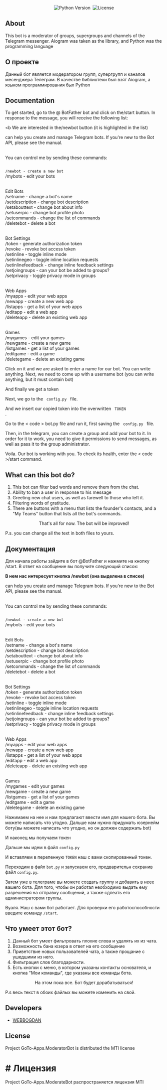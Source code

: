 

<p align="center">
   <img src="https://img.shields.io/badge/Pythov-v3.10-blue" alt="Python Version">
   <img src="https://img.shields.io/badge/Version-v1.0(Alpha)-red" alt="">
   <img src="https://img.shields.io/badge/License-MTI-green" alt="License">
</p>

## About


This bot is a moderator of groups, supergroups and channels of the Telegram messenger. Aiogram was taken as the library, and Python was the programming language

## О проекте

Данный бот является модератором групп, супергрупп и каналов месенджера Телеграм. В качестве библиотеки был взят Aiogram, а языком программирования был Python

## Documentation

To get started, go to the @ BotFather bot and click on the/start button. In response to the message, you will receive the following list:

<b  We are interested in the/newbot button (it is highlighted in the list) </b>

can help you create and manage Telegram bots. If you're new to the Bot API, please see the manual.

<br>You can control me by sending these commands:

<code><br>/newbot - create a new bot</code>
<br>/mybots - edit your bots

<br>Edit Bots
<br>/setname - change a bot's name
<br>/setdescription - change bot description
<br>/setabouttext - change bot about info
<br>/setuserpic - change bot profile photo
<br>/setcommands - change the list of commands
<br>/deletebot - delete a bot

<br>Bot Settings
<br>/token - generate authorization token
<br>/revoke - revoke bot access token
<br>/setinline - toggle inline mode
<br>/setinlinegeo - toggle inline location requests
<br>/setinlinefeedback - change inline feedback settings
<br>/setjoingroups - can your bot be added to groups?
<br>/setprivacy - toggle privacy mode in groups

<br>Web Apps
<br>/myapps - edit your web apps
<br>/newapp - create a new web app
<br>/listapps - get a list of your web apps
<br>/editapp - edit a web app
<br>/deleteapp - delete an existing web app

<br>Games
<br>/mygames - edit your games
<br>/newgame - create a new game
<br>/listgames - get a list of your games
<br>/editgame - edit a game
<br>/deletegame - delete an existing game

Click on it and we are asked to enter a name for our bot. You can write anything. Next, we need to come up with a username bot (you can write anything, but it must contain bot)

And finally we get a token

Next, we go to the <code> config.py </code> file.

And we insert our copied token into the overwritten <code> TOKEN </code> .

Go to the < code > bot.py </code > file and run it, first saving the <code> config.py </code > file.

Then, in the telegram, you can create a group and add your bot to it. In order for it to work, you need to give it permissions to send messages, as well as pass it to the group administrator.

Voila. Our bot is working with you. To check its health, enter the < code >/start </code> command.

## What can this bot do?

1. This bot can filter bad words and remove them from the chat.
2. Ability to ban a user in response to his message
3. Greeting new chat users, as well as farewell to those who left it.
4. Filtering words of gratitude.
5. There are buttons with a menu that lists the founder's contacts, and a "My Teams" button that lists all the bot's commands.

<p align='center'>That's all for now. The bot will be improved!</p>

P.s. you can change all the text in both files to yours.

## Документация

Для начала работы зайдите в бот @BotFather и нажмите на кнопку /start. В ответ на сообщение вы получите следующий список:

<b>В нем нас интересует кнопка /newbot (она выделена в списке)</b>

can help you create and manage Telegram bots. If you're new to the Bot API, please see the manual.

<br>You can control me by sending these commands:

<code><br>/newbot - create a new bot</code>
<br>/mybots - edit your bots

<br>Edit Bots
<br>/setname - change a bot's name
<br>/setdescription - change bot description
<br>/setabouttext - change bot about info
<br>/setuserpic - change bot profile photo
<br>/setcommands - change the list of commands
<br>/deletebot - delete a bot

<br>Bot Settings
<br>/token - generate authorization token
<br>/revoke - revoke bot access token
<br>/setinline - toggle inline mode
<br>/setinlinegeo - toggle inline location requests
<br>/setinlinefeedback - change inline feedback settings
<br>/setjoingroups - can your bot be added to groups?
<br>/setprivacy - toggle privacy mode in groups

<br>Web Apps
<br>/myapps - edit your web apps
<br>/newapp - create a new web app
<br>/listapps - get a list of your web apps
<br>/editapp - edit a web app
<br>/deleteapp - delete an existing web app

<br>Games
<br>/mygames - edit your games
<br>/newgame - create a new game
<br>/listgames - get a list of your games
<br>/editgame - edit a game
<br>/deletegame - delete an existing game

Нажимаем на нее и нам предлагают ввести имя для нашего бота. Вы можете написать что угодно. Дальше нам нужно придумать юзернейм боту(вы можете написать что угодно, но он должен содержать bot)

И наконец мы получаем токен

Дальше мы идем в файл <code>config.py</code>

И вставляем в перепенную <code>TOKEN</code> наш с вами скопированный токен.

Переходим в файл <code>bot.py</code> и запускаем его, предварительн сохранив файл <code>config.py</code>.

Затем уже в телеграме вы можете создать группу и добавить в неее вашего бота. Для того, чтобы он работал необходимо выдать ему разрешения на отправку сообщений, а также сдлеать его администратором группы.

Вуаля. Наш с вами бот работает. Для проверки его работоспособности введите команду <code>/start</code>. 

## Что умеет этот бот?

1. Данный бот умеет фильтровать плохие слова и удалять их из чата.
2. Возможность бана юзера в ответ на его сообщение
3. Приветствие новых пользователей чата, а также прощание с ушедшими из него.
4. Фильтрация слов благодарности.
5. Есть кнопки с меню, в котором указаны контакты основателя, и кнопка "Мои команды", где указаны все команды бота.

<p align='center'>На этом пока все. Бот будет дорабатываться!</p>

P.s весь текст в обоих файлых вы можете изменить на свой.




## Developers

- [WEBBOGDAN](https://github.com/BOGDANMIROSHNICHENKO)

## License

Project GoTo-Apps.ModeratorBot is distributed the MTI license

# # Лицензия

Project GoTo-Apps.ModerateBot распространяется лицензия MTI
